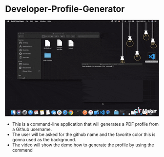 # Developer-Profile-Generator
<img src="./IMG_3944 2.GIF">


* This is a command-line application that will generates a PDF profile from a Github username.
* The user will be asked for the github name and the favorite color this is gonna used as the background.
* The video will show the demo how to generate the profile by using the commend
